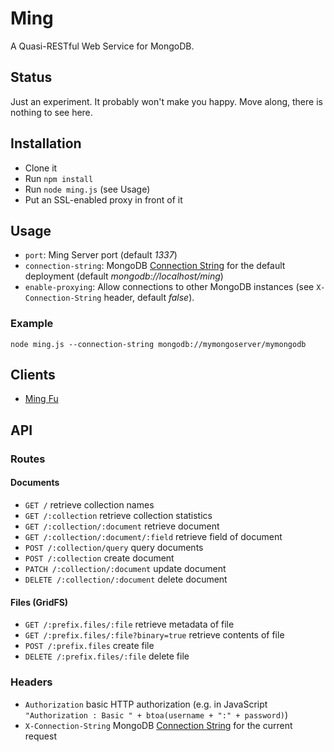 Ming
====

A Quasi-RESTful Web Service for MongoDB.

Status
------

Just an experiment. It probably won't make you happy. Move along, there is nothing to see here.

Installation
------------

- Clone it
- Run `npm install`
- Run `node ming.js` (see Usage)
- Put an SSL-enabled proxy in front of it

Usage
-----

- `port`: Ming Server port (default *1337*)
- `connection-string`: MongoDB [Connection String](http://docs.mongodb.org/manual/reference/connection-string/) for the default deployment (default *mongodb://localhost/ming*)
- `enable-proxying`: Allow connections to other MongoDB instances (see `X-Connection-String` header, default *false*).

### Example

    node ming.js --connection-string mongodb://mymongoserver/mymongodb

Clients
-------

- [Ming Fu](https://bitbucket.org/agrueneberg/ming-fu)

API
---

### Routes

#### Documents

- `GET /` retrieve collection names
- `GET /:collection` retrieve collection statistics
- `GET /:collection/:document` retrieve document
- `GET /:collection/:document/:field` retrieve field of document
- `POST /:collection/query` query documents
- `POST /:collection` create document
- `PATCH /:collection/:document` update document
- `DELETE /:collection/:document` delete document

#### Files (GridFS)

- `GET /:prefix.files/:file` retrieve metadata of file
- `GET /:prefix.files/:file?binary=true` retrieve contents of file
- `POST /:prefix.files` create file
- `DELETE /:prefix.files/:file` delete file

### Headers

- `Authorization` basic HTTP authorization (e.g. in JavaScript `"Authorization : Basic " + btoa(username + ":" + password)`)
- `X-Connection-String` MongoDB [Connection String](http://docs.mongodb.org/manual/reference/connection-string/) for the current request
